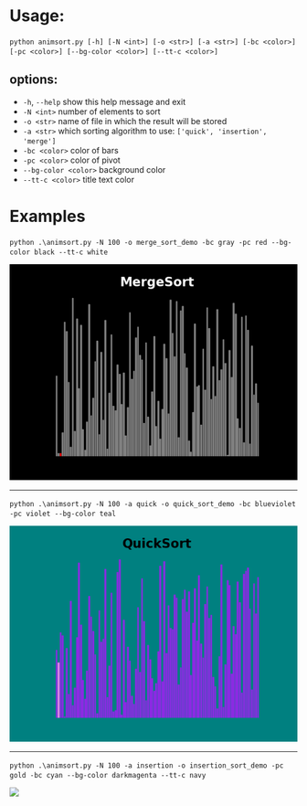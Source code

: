 # Usage:
`python animsort.py [-h] [-N <int>] [-o <str>] [-a <str>] [-bc <color>] [-pc <color>] [--bg-color <color>] [--tt-c <color>] `


## options:
  - `-h`, `--help`          show this help message and exit
  - `-N <int>`            number of elements to sort
  - `-o <str>`            name of file in which the result will be stored
  - `-a <str>`            which sorting algorithm to use: `['quick', 'insertion', 'merge']`
  - `-bc <color>`         color of bars
  - `-pc <color>`         color of pivot
  - `--bg-color <color>`  background color
  - `--tt-c <color>`      title text color

# Examples
`python .\animsort.py -N 100 -o merge_sort_demo -bc gray -pc red --bg-color black --tt-c white`

![](examples/merge_sort_demo.gif)

--- 

`python .\animsort.py -N 100 -a quick -o quick_sort_demo -bc blueviolet -pc violet --bg-color teal`

![](examples/quick_sort_demo.gif)

---

`python .\animsort.py -N 100 -a insertion -o insertion_sort_demo -pc gold -bc cyan --bg-color darkmagenta --tt-c navy`

![](examples/insertion_sort_demo.gif)
